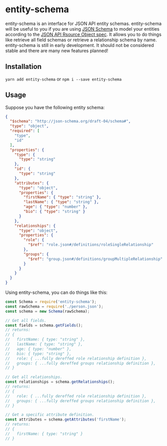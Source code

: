 # entity-schema

entity-schema is an interface for JSON API entity schemas. entity-schema will be useful to you if you are using [JSON Schema](http://json-schema.org/) to model your entities according to the [JSON API Rsource Object spec](http://jsonapi.org/format/#document-resource-objects). It allows you to do things like retrieve all field schemas or retrieve a relationship schema by name. entity-schema is still in early development. It should not be considered stable and there are many new features planned!

## Installation

`yarn add entity-schema` or `npm i --save entity-schema`

## Usage

Suppose you have the following entity schema:

```json
{
  "$schema": "http://json-schema.org/draft-04/schema#",
  "type": "object",
  "required": [
    "type",
    "id"
  ],
  "properties": {
    "type": {
      "type": "string"
    },
    "id": {
      "type": "string"
    },
    "attributes": {
      "type": "object",
      "properties": {
        "firstName": { "type": "string" },
        "lastName": { "type": "string" },
        "age": { "type": "number" },
        "bio": { "type": "string" }
      }
    },
    "relationships": {
      "type": "object",
      "properties": {
        "role": {
          "$ref": "role.json#/definitions/roleSingleRelationship"
        },
        "groups": {
          "$ref": "group.json#/definitions/groupMultipleRelationship"
        }
      }
    }
  }
}
```

Using entity-schema, you can do things like this:

```javascript
const Schema = require('entity-schema');
const rawSchema = require('./person.json');
const schema = new Schema(rawSchema);

// Get all fields.
const fields = schema.getFields();
// returns:
// {
//   firstName: { type: "string" },
//   lastName: { type: "string" },
//   age: { type: "number" },
//   bio: { type: "string" },
//   role: { ...fully dereffed role relationship definition },
//   groups: { ...fully dereffed groups relationship definition },
// }

// Get all relationships.
const relationships = schema.getRelationships();
// returns:
// {
//   role: { ...fully dereffed role relationship definition },
//   groups: { ...fully dereffed groups relationship definition },
// }

// Get a specific attribute definition.
const attributes = schema.getAttributes('firstName');
// returns:
// {
//   firstName: { type: "string" }
// }
```
